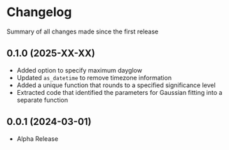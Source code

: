 Changelog
=========

Summary of all changes made since the first release

0.1.0 (2025-XX-XX)
------------------
* Added option to specify maximum dayglow
* Updated `as_datetime` to remove timezone information
* Added a unique function that rounds to a specified significance level
* Extracted code that identified the parameters for Gaussian fitting into a
  separate function

0.0.1 (2024-03-01)
------------------
* Alpha Release
